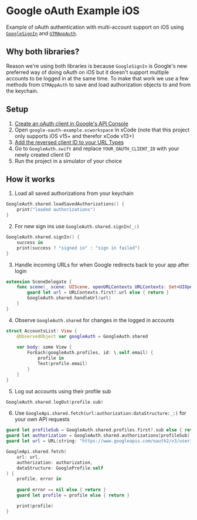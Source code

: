 # Google oAuth Example iOS

Example of oAuth authentication with multi-account support on iOS using [`GoogleSignIn`](https://github.com/google/GoogleSignIn-iOS) and [`GTMAppAuth`](https://github.com/google/GTMAppAuth).

## Why both libraries?
Reason we're using both libraries is because `GoogleSignIn` is Google's new preferred way of doing oAuth on iOS but it doesn't support multiple accounts to be logged in at the same time. To make that work we use a few methods from `GTMAppAuth` to save and load authorization objects to and from the keychain.

## Setup
1. [Create an oAuth client in Google's API Console](https://developers.google.com/identity/sign-in/ios/start-integrating#get_an_oauth_client_id)
2. Open `google-oauth-example.xcworkspace` in xCode (note that this project only supports iOS v15+ and therefor xCode v13+)
3. [Add the reversed client ID to your URL Types](https://developers.google.com/identity/sign-in/ios/start-integrating#add_a_url_scheme_for_google_sign-in_to_your_project)
4. Go to `GoogleAuth.swift` and replace `YOUR_OAUTH_CLIENT_ID` with your newly created client ID
5. Run the project in a simulator of your choice

## How it works

1. Load all saved authorizations from your keychain
```swift
GoogleAuth.shared.loadSavedAuthorizations() {
    print("loaded authorizations")
}
```

2. For new sign ins use `GoogleAuth.shared.signIn(_:)`
```swift
GoogleAuth.shared.signIn() {
    success in
    print(success ? "signed in" : "sign in failed")
}
```

3. Handle incoming URLs for when Google redirects back to your app after login
```swift
extension SceneDelegate {
    func scene(_ scene: UIScene, openURLContexts URLContexts: Set<UIOpenURLContext>) {
        guard let url = URLContexts.first?.url else { return }
        GoogleAuth.shared.handleUrl(url)
    }
}
```

4. Observe `GoogleAuth.shared` for changes in the logged in accounts

```swift
struct AccountsList: View {
    @ObservedObject var googleAuth = GoogleAuth.shared
    
    var body: some View {
        ForEach(googleAuth.profiles, id: \.self.email) {
            profile in
            Text(profile.email)
        }
    }
}
```

5. Log out accounts using their profile sub
```swift
GoogleAuth.shared.logOut(profile.sub)
```

6. Use `GoogleApi.shared.fetch(url:authorization:dataStructure:_:)` for your own API requests
```swift
guard let profileSub = GoogleAuth.shared.profiles.first?.sub else { return }
guard let authorization = GoogleAuth.shared.authorizations[profileSub] else { return }
guard let url = URL(string: "https://www.googleapis.com/oauth2/v3/userinfo") else { return }

GoogleApi.shared.fetch(
    url: url,
    authorization: authorization,
    dataStructure: GoogleProfile.self
) {
    profile, error in
    
    guard error == nil else { return }
    guard let profile = profile else { return }

    print(profile)
}
```

